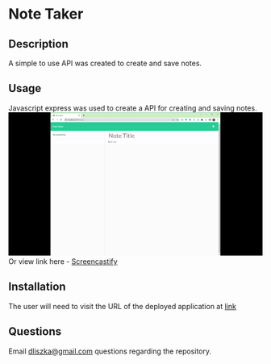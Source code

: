 # Note Taker

## Description
A simple to use API was created to create and save notes. 

## Usage
Javascript express was used to create a API for creating and saving notes.
  <img src="utils/Note_Taker.gif"><br>
  Or view link here - [Screencastify](https://drive.google.com/file/d/1pnJ3jvzdSSAlsxM_T9ukcz8dtmJUgJLQ/view)

## Installation
The user will need to visit the URL of the deployed application at [link](https://calm-refuge-74152.herokuapp.com/)

## Questions
Email dliszka@gmail.com questions regarding the repository.
